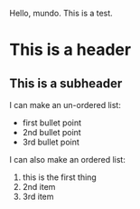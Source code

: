 Hello, mundo.  This is a test.

# This is a header
## This is a subheader

I can make an un-ordered list:
  * first bullet point
  * 2nd bullet point
  * 3rd bullet point

I can also make an ordered list:
  1. this is the first thing
  1. 2nd item
  1. 3rd item
  
